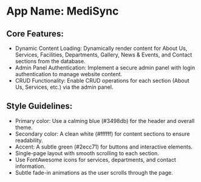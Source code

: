 # **App Name**: MediSync

## Core Features:

- Dynamic Content Loading: Dynamically render content for About Us, Services, Facilities, Departments, Gallery, News & Events, and Contact sections from the database.
- Admin Panel Authentication: Implement a secure admin panel with login authentication to manage website content.
- CRUD Functionality: Enable CRUD operations for each section (About Us, Services, etc.) via the admin panel.

## Style Guidelines:

- Primary color: Use a calming blue (#3498db) for the header and overall theme.
- Secondary color: A clean white (#ffffff) for content sections to ensure readability.
- Accent: A subtle green (#2ecc71) for buttons and interactive elements.
- Single-page layout with smooth scrolling to each section.
- Use FontAwesome icons for services, departments, and contact information.
- Subtle fade-in animations as the user scrolls through the page.